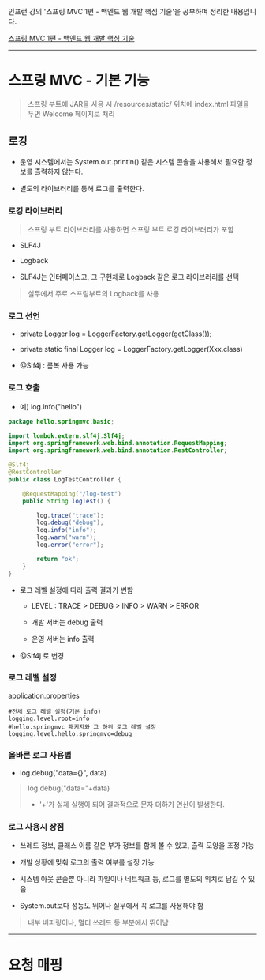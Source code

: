인프런 강의 '스프링 MVC 1편 - 백엔드 웹 개발 핵심 기술'을 공부하며 정리한 내용입니다.

[스프링 MVC 1편 - 백엔드 웹 개발 핵심 기술](https://www.inflearn.com/course/%EC%8A%A4%ED%94%84%EB%A7%81-mvc-1)

-----

# 스프링 MVC - 기본 기능

> 스프링 부트에 JAR을 사용 시 /resources/static/ 위치에 index.html 파일을 두면 Welcome 페이지로 처리

## 로깅

- 운영 시스템에서는 System.out.println() 같은 시스템 콘솔을 사용해서 필요한 정보를 출력하지 않는다.

- 별도의 라이브러리를 통해 로그를 출력한다.

### 로깅 라이브러리

> 스프링 부트 라이브러리를 사용하면 스프링 부트 로깅 라이브러리가 포함

- SLF4J

- Logback

- SLF4J는 인터페이스고, 그 구현체로 Logback 같은 로그 라이브러리를 선택

> 실무에서 주로 스프링부트의 Logback를 사용

### 로그 선언

- private Logger log = LoggerFactory.getLogger(getClass());

- private static final Logger log = LoggerFactory.getLogger(Xxx.class)

- @Slf4j : 롬복 사용 가능

### 로그 호출

- 예) log.info("hello")

```JAVA
package hello.springmvc.basic;

import lombok.extern.slf4j.Slf4j;
import org.springframework.web.bind.annotation.RequestMapping;
import org.springframework.web.bind.annotation.RestController;

@Slf4j
@RestController
public class LogTestController {

    @RequestMapping("/log-test")
    public String logTest() {

        log.trace("trace");
        log.debug("debug");
        log.info("info");
        log.warn("warn");
        log.error("error");

        return "ok";
    }
}

```

- 로그 레벨 설정에 따라 출력 결과가 변함

    - LEVEL : TRACE > DEBUG > INFO > WARN > ERROR

    - 개발 서버는 debug 출력
 
    - 운영 서버는 info 출력

- @Slf4j 로 변경

### 로그 레벨 설정

application.properties

```
#전체 로그 레벨 설정(기본 info)
logging.level.root=info
#hello.springmvc 패키지와 그 하위 로그 레벨 설정
logging.level.hello.springmvc=debug
```

### 올바른 로그 사용법

- log.debug("data={}", data)

> log.debug("data="+data)
>
> - '+'가 실제 실행이 되어 결과적으로 문자 더하기 연산이 발생한다.

### 로그 사용시 장점

- 쓰레드 정보, 클래스 이름 같은 부가 정보를 함께 볼 수 있고, 출력 모양을 조정 가능

- 개발 상황에 맞춰 로그의 출력 여부를 설정 가능

- 시스템 아웃 콘솔뿐 아니라 파일이나 네트워크 등, 로그를 별도의 위치로 남길 수 있음

- System.out보다 성능도 뛰어나 실무에서 꼭 로그를 사용해야 함

> 내부 버퍼링이나, 멀티 쓰레드 등 부분에서 뛰어남

-----

# 요청 매핑

